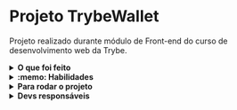 # Projeto TrybeWallet
Projeto realizado durante módulo de Front-end do curso de desenvolvimento web da Trybe.

<details>
  <summary><strong>O que foi feito</strong></summary></br>

  Neste projeto desenvolvi web-app de carteira de controle de gastos com conversor de moedas utilizando `Redux` para gerenciar os estado global do app e evitar o `prop drilling`.
  
  Ao utilizar essa aplicação um usuário deverá ser capaz de:

  - Adicionar, remover e editar um gasto;
  - Visualizar uma tabelas com seus gastos;
  - Visualizar o total de gastos convertidos para uma moeda de escolha;
  - [Docs da API de moedas](https://docs.awesomeapi.com.br/api-de-moedas);

</details>

<details>
  <summary><strong>:memo: Habilidades</strong></summary><br />
  
  - Utilizado `Redux`, biblioteca de gerenciamento de estado global;
  - Criado um store `Redux` em aplicações `React`
  - Criado reducers no `Redux` em aplicações `React`
  - Criado actions no `Redux` em aplicações `React`
  - Criado dispatchers no `Redux` em aplicações `React`
  - Conectar `Redux` aos componentes `React`
  - Criado actions assíncronas na sua aplicação `React` que faz uso de `Redux`;
  - Testes do app;

</details>

</details>
<details>
  <summary><strong>Para rodar o projeto</strong></summary></br>

  - Clone o projeto desse repositório para sua máquina;
  - Execute ```npm install```;
  - Execute ```npm start``` rodar a aplicação;
  - Execute ```npm test``` testar a aplicação;
  
</details>
<details>
  <summary><strong>Devs responsáveis</strong></summary>

  - [@Murilo-MRS](https://github.com/Murilo-MRS)

</details>
<!-- Olá, Tryber!
Esse é apenas um arquivo inicial para o README do seu projeto.
É essencial que você preencha esse documento por conta própria, ok?
Não deixe de usar nossas dicas de escrita de README de projetos, e deixe sua criatividade brilhar!
:warning: IMPORTANTE: você precisa deixar nítido:
- quais arquivos/pastas foram desenvolvidos por você; 
- quais arquivos/pastas foram desenvolvidos por outra pessoa estudante;
- quais arquivos/pastas foram desenvolvidos pela Trybe.
-->
